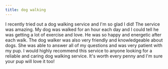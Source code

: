 ```yaml
---
title: dog walking
---
```


I recently tried out a dog walking service and I'm so glad I did! The service was amazing. My dog was walked for an hour each day and I could tell he was getting a lot of exercise and love. He was so happy and energetic after each walk. The dog walker was also very friendly and knowledgeable about dogs. She was able to answer all of my questions and was very patient with my pup. I would highly recommend this service to anyone looking for a reliable and caring dog walking service. It's worth every penny and I'm sure your pup will love it too!